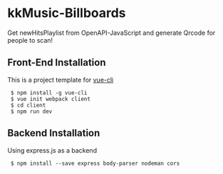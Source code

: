 # kkMusic-Billboards
Get newHitsPlaylist from OpenAPI-JavaScript and generate Qrcode for people to scan!

## Front-End Installation
This is a project template for [vue-cli](https://github.com/vuejs/vue-cli)  

     $ npm install -g vue-cli
     $ vue init webpack client
     $ cd client
     $ npm run dev 

## Backend Installation
Using express.js as a backend

     $ npm install --save express body-parser nodeman cors